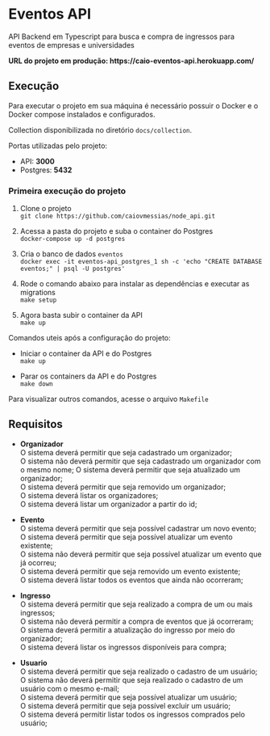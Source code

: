 # Eventos API
API Backend em Typescript para busca e compra de ingressos para eventos de empresas e universidades

<p><strong>URL do projeto em produção: https://caio-eventos-api.herokuapp.com/</strong>

## Execução

Para executar o projeto em sua máquina é necessário possuir o Docker e o Docker compose instalados e configurados.

Collection disponibilizada no diretório `docs/collection`.

Portas utilizadas pelo projeto:
- API: **3000**
- Postgres: **5432**

### Primeira execução do projeto

1. Clone o projeto  
`git clone https://github.com/caiovmessias/node_api.git`

2. Acessa a pasta do projeto e suba o container do Postgres  
`docker-compose up -d postgres`

3. Cria o banco de dados `eventos`  
`docker exec -it eventos-api_postgres_1 sh -c 'echo "CREATE DATABASE eventos;" | psql -U postgres'`

4. Rode o comando abaixo para instalar as dependências e executar as migrations  
`make setup`

5. Agora basta subir o container da API  
`make up`

Comandos uteis após a configuração do projeto:

- Iniciar o container da API e do Postgres  
`make up`

- Parar os containers da API e do Postgres  
`make down`

Para visualizar outros comandos, acesse o arquivo `Makefile`  

## Requisitos
- **Organizador**  
O sistema deverá permitir que seja cadastrado um organizador;  
O sistema não deverá permitir que seja cadastrado um organizador com o mesmo nome;
O sistema deverá permitir que seja atualizado um organizador;  
O sistema deverá permitir que seja removido um organizador;  
O sistema deverá listar os organizadores;  
O sistema deverá listar um organizador a partir do id;

- **Evento**  
O sistema deverá permitir que seja possível cadastrar um novo evento;  
O sistema deverá permitir que seja possível atualizar um evento existente;  
O sistema não deverá permitir que seja possível atualizar um evento que já ocorreu;  
O sistema deverá permitir que seja removido um evento existente;  
O sistema deverá listar todos os eventos que ainda não ocorreram;  

- **Ingresso**  
O sistema deverá permitir que seja realizado a compra de um ou mais ingressos;  
O sistema não deverá permitir a compra de eventos que já ocorreram;  
O sistema deverá permitir a atualização do ingresso por meio do organizador;  
O sistema deverá listar os ingressos disponíveis para compra;  

- **Usuario**  
O sistema deverá permitir que seja realizado o cadastro de um usuário;  
O sistema não deverá permitir que seja realizado o cadastro de um usuário com o mesmo e-mail;  
O sistema deverá permitir que seja possível atualizar um usuário;  
O sistema deverá permitir que seja possível excluir um usuário;  
O sistema deverá permitir listar todos os ingressos comprados pelo usuário;  
